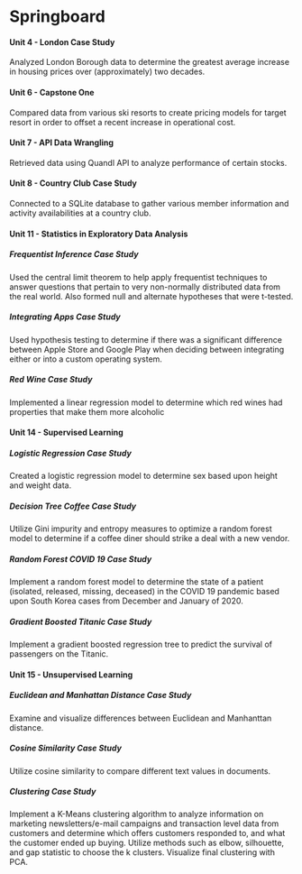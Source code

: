 # Springboard
#### Unit 4 - London Case Study
Analyzed London Borough data to determine the greatest average increase in housing prices over (approximately) two decades.

#### Unit 6 - Capstone One
Compared data from various ski resorts to create pricing models for target resort in order to offset a recent increase in operational cost.

#### Unit 7 - API Data Wrangling
Retrieved data using Quandl API to analyze performance of certain stocks.

#### Unit 8 - Country Club Case Study
Connected to a SQLite database to gather various member information and activity availabilities at a country club.

#### Unit 11 - Statistics in Exploratory Data Analysis
##### Frequentist Inference Case Study
Used the central limit theorem to help apply frequentist techniques to answer questions that pertain to very non-normally distributed data from the real world. Also formed null and alternate hypotheses that were t-tested.
##### Integrating Apps Case Study
Used hypothesis testing to determine if there was a significant difference between Apple Store and Google Play when deciding between integrating either or into a custom operating system.
##### Red Wine Case Study
Implemented a linear regression model to determine which red wines had properties that make them more alcoholic

#### Unit 14 - Supervised Learning
##### Logistic Regression Case Study
Created a logistic regression model to determine sex based upon height and weight data.
##### Decision Tree Coffee Case Study
Utilize Gini impurity and entropy measures to optimize a random forest model to determine if a coffee diner should strike a deal with a new vendor.
##### Random Forest COVID 19 Case Study
Implement a random forest model to determine the state of a patient (isolated, released, missing, deceased) in the COVID 19 pandemic based upon South Korea cases from December and January of 2020.
##### Gradient Boosted Titanic Case Study
Implement a gradient boosted regression tree to predict the survival of passengers on the Titanic.

#### Unit 15 - Unsupervised Learning
##### Euclidean and Manhattan Distance Case Study
Examine and visualize differences between Euclidean and Manhanttan distance.
##### Cosine Similarity Case Study
Utilize cosine similarity to compare different text values in documents.
##### Clustering Case Study
Implement a K-Means clustering algorithm to analyze information on marketing newsletters/e-mail campaigns and transaction level data from customers and determine which offers customers responded to, and what the customer ended up buying. Utilize methods such as elbow, silhouette, and gap statistic to choose the k clusters. Visualize final clustering with PCA.

